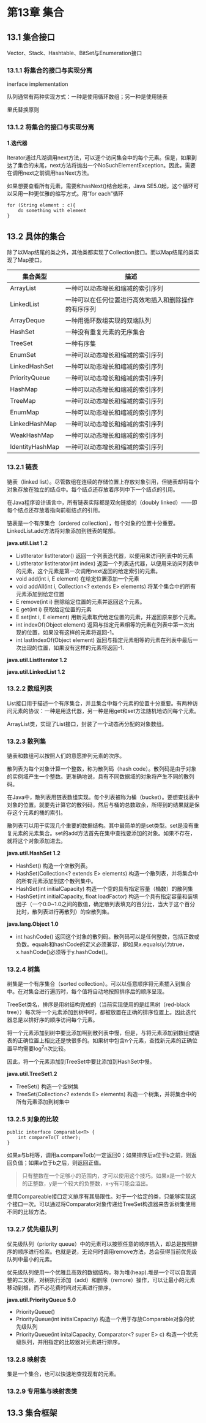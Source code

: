 # 第13章 集合 #

## 13.1 集合接口 ##
Vector、Stack、Hashtable、BitSet与Enumeration接口

### 13.1.1 将集合的接口与实现分离 ###
inerface implementation

队列通常有两种实现方式：一种是使用循环数组；另一种是使用链表

里氏替换原则
	
### 13.1.2 将集合的接口与实现分离 ###

#### 1.迭代器 ####

Iterator通过凡湖调用next方法，可以逐个访问集合中的每个元素。但是，如果到达了集合的末尾，next方法将抛出一个NoSuchElementException。因此，需要在调用next之前调用hasNext方法。

如果想要查看所有元素，需要和hasNext()结合起来，Java SE5.0起，这个循环可以采用一种更优雅的缩写方式。用“for each”循环
	
	for (String element : c){
		do something with element
	}

## 13.2 具体的集合 ##

除了以Map结尾的类之外，其他类都实现了Collection接口。而以Map结尾的类实现了Map接口。

|集合类型|描述|
|--|--|
|ArrayList|一种可以动态增长和缩减的索引序列|
|LinkedList|一种可以在任何位置进行高效地插入和删除操作的有序序列|
|ArrayDeque|一种用循环数组实现的双端队列|
|HashSet|一种没有重复元素的无序集合|
|TreeSet|一种有序集|
|EnumSet|一种可以动态增长和缩减的索引序列|
|LinkedHashSet|一种可以动态增长和缩减的索引序列|
|PriorityQueue|一种可以动态增长和缩减的索引序列|
|HashMap|一种可以动态增长和缩减的索引序列|
|TreeMap|一种可以动态增长和缩减的索引序列|
|EnumMap|一种可以动态增长和缩减的索引序列|
|LinkedHashMap|一种可以动态增长和缩减的索引序列|
|WeakHashMap|一种可以动态增长和缩减的索引序列|
|IdentityHashMap|一种可以动态增长和缩减的索引序列|

### 13.2.1 链表 ###

链表（linked list）。尽管数组在连续的存储位置上存放对象引用，但链表却将每个对象存放在独立的结点中。每个结点还存放着序列中下一个结点的引用。

在Java程序设计语言中，所有链表实际都是双向链接的（doubly linked）——即每个结点还存放着指向前驱结点的引用。

链表是一个有序集合（ordered collection），每个对象的位置十分重要。LinkedList.add方法将对象添加到链表的尾部。

**java.util.List<E> 1.2**

* ListIterator<E> listIterator() 返回一个列表迭代器，以便用来访问列表中的元素
* ListIterator<E> listIterator(int index) 返回一个列表迭代器，以便用来访问列表中的元素，这个元素是第一次调用next返回的给定索引的元素。
* void add(int i, E element) 在给定位置添加一个元素
* void addAll(int i, Collection<? extends E> elements) 将某个集合中的所有元素添加到给定位置
* E remove(int i) 删除给定位置的元素并返回这个元素。
* E get(int i) 获取给定位置的元素
* E set(int i, E element) 用新元素取代给定位置的元素，并返回原来那个元素。
* int indexOf(Object element) 返回与指定元素相等的元素在列表中第一次出现的位置，如果没有这样的元素将返回-1。
* int lastIndexOf(Object element) 返回与指定元素相等的元素在列表中最后一次出现的位置，如果没有这样的元素将返回-1.

**java.util.ListIterator<E> 1.2**

**java.util.LinkedList<E> 1.2**

### 13.2.2 数组列表 ###

List接口用于描述一个有序集合，并且集合中每个元素的位置十分重要。有两种访问元素的协议：一种是用迭代器，另一种是用get和set方法随机地访问每个元素。

ArrayList类，实现了List接口，封装了一个动态再分配的对象数组。

### 13.2.3 散列集 ###

链表和数组可以按照人们的意愿排列元素的次序。

散列表为每个对象计算一个整数，称为散列码（hash code）。散列码是由于对象的实例域产生一个整数。更准确地说，具有不同数据域的对象将产生不同的散列码。

在Java中，散列表用链表数组实现。每个列表被称为桶（bucket）。要想查找表中对象的位置。就要先计算它的散列码，然后与桶的总数取余，所得到的结果就是保存这个元素的桶的索引。

散列表可以用于实现几个重要的数据结构。其中最简单的是set类型。set是没有重复元素的元素集合。set的add方法首先在集中查找要添加的对象。如果不存在，就将这个对象添加进去。

**java.util.HashSet<E> 1.2**

* HashSet() 构造一个空散列表。
* HashSet(Collection<? extends E> elements) 构造一个散列表，并将集合中的所有元素添加到这个散列集中。
* HashSet(int initialCapacity) 构造一个空的具有指定容量（桶数）的散列集
* HashSet(int initialCapacity, float loadFactor) 构造一个具有指定容量和装填因子（一个0.0~1.0之间的数值，确定散列表填充的百分比，当大于这个百分比时，散列表进行再散列）的空散列集。

**java.lang.Object 1.0**

* int hashCode() 返回这个对象的散列码。散列码可以是任何整数，包括正数或负数。equals和hashCode的定义必须兼容，即如果x.equals(y)为true，x.hashCode()必须等于y.hashCode()。

### 13.2.4 树集 ###

树集是一个有序集合（sorted collection）。可以以任意顺序将元素插入到集合中。在对集合进行遍历时，每个值将自动地按照排序后的顺序呈现。

TreeSet类名，排序是用树结构完成的（当前实现使用的是红黑树（red-black tree））每次将一个元素添加到树中时，都被放置在正确的排序位置上。因此迭代器总是以排好序的顺序访问每个元素。

将一个元素添加到树中要比添加啊到散列表中慢，但是，与将元素添加到数组或链表的正确位置上相比还是快很多的。如果树中包含n个元素，查找新元素的正确位置平均需要log<sup>2</sup>n次比较。

因此，将一个元素添加到TreeSet中要比添加到HashSet中慢。

**java.util.TreeSet<E>1.2**

* TreeSet() 构造一个空树集
* TreeSet(Collection<? extends E> elements) 构造一个树集，并将集合中的所有元素添加到树集中

### 13.2.5 对象的比较 ###

	public interface Comparable<T> {
		int compareTo(T other);
	}

如果a与b相等，调用a.compareTo(b)一定返回0；如果排序后a位于b之前，则返回负值；如果a位于b之后，则返回正值。

> 只有整数在一个足够小的范围内，才可以使用这个技巧。如果x是一个较大的正整数，y是一个较大的负整数，x-y有可能会溢出。

使用Compareable接口定义排序有其局限性。对于一个给定的类，只能够实现这个接口一次。可以通过将Comparator对象传递给TreeSet构造器来告诉树集使用不同的比较方法。

### 13.2.7 优先级队列 ###

优先级队列（priority queue）中的元素可以按照任意的顺序插入，却总是按照排序的顺序进行检索。也就是说，无论何时调用remove方法，总会获得当前优先级队列中最小的元素。

优先级队列使用一个优雅且高效的数据结构，称为堆(heap).堆是一个可以自我调整的二叉树，对树执行添加（add）和删除（remore）操作，可以让最小的元素移动到根，而不必花费时间对元素进行排序。

**java.util.PriorityQueue 5.0**

* PriorityQueue()
* PriorityQueue(int initialCapacity) 构造一个用于存放Comparable对象的优先级队列
* PriorityQueue(int initalCapacity, Comparator<? super E> c) 构造一个优先级队列，并用指定的比较器对元素进行排序。

### 13.2.8 映射表 ###

集是一个集合，也可以快速地查找现有的元素。

### 13.2.9 专用集与映射表类 ###

## 13.3 集合框架 ##



